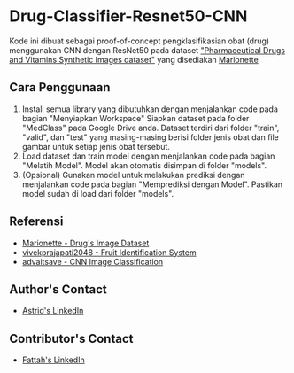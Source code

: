 # Drug-Classifier-Resnet50-CNN
Kode ini dibuat sebagai proof-of-concept pengklasifikasian obat (drug) menggunakan CNN dengan ResNet50 pada dataset ["Pharmaceutical Drugs and Vitamins Synthetic Images dataset"](https://www.kaggle.com/datasets/vencerlanz09/pharmaceutical-drugs-and-vitamins-synthetic-images) yang disediakan [Marionette](https://www.kaggle.com/vencerlanz09)

## Cara Penggunaan ##
1. Install semua library yang dibutuhkan dengan menjalankan code pada bagian "Menyiapkan Workspace"
Siapkan dataset pada folder "MedClass" pada Google Drive anda. Dataset terdiri dari folder "train", "valid", dan "test" yang masing-masing berisi folder jenis obat dan file gambar untuk setiap jenis obat tersebut.
2. Load dataset dan train model dengan menjalankan code pada bagian "Melatih Model". Model akan otomatis disimpan di folder "models".
3. (Opsional) Gunakan model untuk melakukan prediksi dengan menjalankan code pada bagian "Memprediksi dengan Model". Pastikan model sudah di load dari folder "models".

## Referensi ##
* [Marionette - Drug's Image Dataset](https://www.kaggle.com/datasets/vencerlanz09/pharmaceutical-drugs-and-vitamins-synthetic-images)
* [vivekprajapati2048 - Fruit Identification System](https://github.com/vivekprajapati2048/Fruit-Identification-System)
* [advaitsave - CNN Image Classification](https://github.com/advaitsave/CNN-Image-Classification-and-Flask-Deployment)

## Author's Contact ##
* [Astrid's LinkedIn](https://www.linkedin.com/in/astridannisa/) 
## Contributor's Contact ##
* [Fattah's LinkedIn](https://www.linkedin.com/in/muhammad24fattah/)
